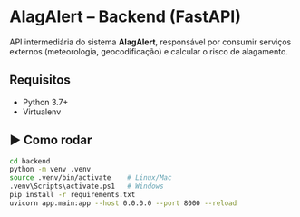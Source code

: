 ﻿# AlagAlert – Backend (FastAPI)

API intermediária do sistema **AlagAlert**, responsável por consumir serviços externos
(meteorologia, geocodificação) e calcular o risco de alagamento.

##  Requisitos
- Python 3.7+
- Virtualenv

## ▶ Como rodar
```bash
cd backend
python -m venv .venv
source .venv/bin/activate    # Linux/Mac
.venv\Scripts\activate.ps1   # Windows
pip install -r requirements.txt
uvicorn app.main:app --host 0.0.0.0 --port 8000 --reload
